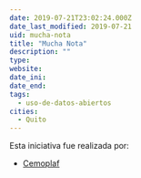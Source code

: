 ```yaml
---
date: 2019-07-21T23:02:24.000Z
date_last_modified: 2019-07-21
uid: mucha-nota
title: "Mucha Nota"
description: ""
type: 
website: 
date_ini: 
date_end: 
tags:
  - uso-de-datos-abiertos
cities: 
  - Quito
---
```


Esta iniciativa fue realizada por:

- [Cemoplaf](/organizaciones/cemoplaf)
